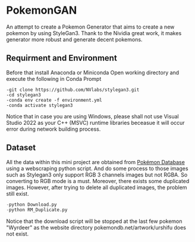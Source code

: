 # PokemonGAN
An attempt to create a Pokemon Generator that aims to create a new pokemon by using StyleGan3. Thank to the Nividia great work, it makes generator more robust and generate decent pokemons.

## Requirment and Environment
Before that install Anaconda or Miniconda
Open working directory and execute the following in Conda Prompt
```
-git clone https://github.com/NVlabs/stylegan3.git
-cd stylegan3
-conda env create -f environment.yml
-conda activate stylegan3
```
Notice that in case you are using Windows, please shall not use Visual Studio 2022 as your C++ (MSVC) runtime libraries beceasue it will occur error during network building process. 
## Dataset
All the data within this mini project are obtained from [Pokémon Database](https://pokemondb.net/pokedex/national) using a webscraping python script.
And do some process to those images such as Stylegan3 only support RGB 3 channels images but not RGBA. So converting to RGB mode is a must. Moreover, there exists some duplicated images. However, after trying to delete all duplicated images, the problem still exist. 
```Python
-python Download.py
-python RM_Duplicate.py
```
Notice that the download script will be stopped at the last few pokemon "Wyrdeer" as the website directory pokemondb.net/artwork/urshifu does not exist.
